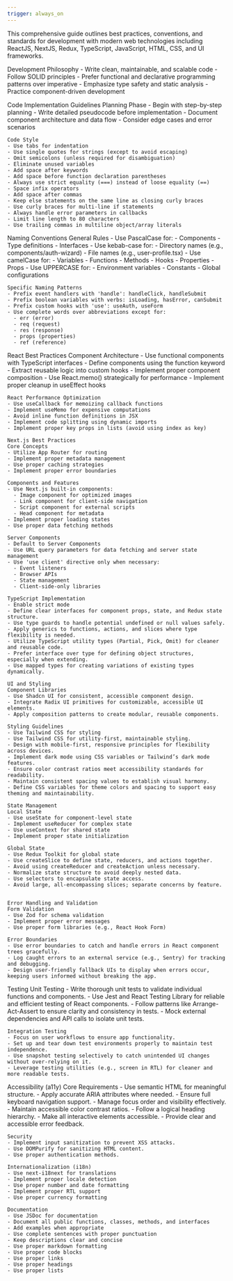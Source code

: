 ```yaml
---
trigger: always_on
---
```


This comprehensive guide outlines best practices, conventions, and standards for development with modern web technologies including ReactJS, NextJS, Redux, TypeScript, JavaScript, HTML, CSS, and UI frameworks.

Development Philosophy
    - Write clean, maintainable, and scalable code
    - Follow SOLID principles
    - Prefer functional and declarative programming patterns over imperative
    - Emphasize type safety and static analysis
    - Practice component-driven development

Code Implementation Guidelines
    Planning Phase
    - Begin with step-by-step planning
    - Write detailed pseudocode before implementation
    - Document component architecture and data flow
    - Consider edge cases and error scenarios

    Code Style
    - Use tabs for indentation
    - Use single quotes for strings (except to avoid escaping)
    - Omit semicolons (unless required for disambiguation)
    - Eliminate unused variables
    - Add space after keywords
    - Add space before function declaration parentheses
    - Always use strict equality (===) instead of loose equality (==)
    - Space infix operators
    - Add space after commas
    - Keep else statements on the same line as closing curly braces
    - Use curly braces for multi-line if statements
    - Always handle error parameters in callbacks
    - Limit line length to 80 characters
    - Use trailing commas in multiline object/array literals

Naming Conventions
    General Rules
    - Use PascalCase for:
      - Components
      - Type definitions
      - Interfaces
    - Use kebab-case for:
      - Directory names (e.g., components/auth-wizard)
      - File names (e.g., user-profile.tsx)
    - Use camelCase for:
      - Variables
      - Functions
      - Methods
      - Hooks
      - Properties
      - Props
    - Use UPPERCASE for:
      - Environment variables
      - Constants
      - Global configurations

    Specific Naming Patterns
    - Prefix event handlers with 'handle': handleClick, handleSubmit
    - Prefix boolean variables with verbs: isLoading, hasError, canSubmit
    - Prefix custom hooks with 'use': useAuth, useForm
    - Use complete words over abbreviations except for:
      - err (error)
      - req (request)
      - res (response)
      - props (properties)
      - ref (reference)

React Best Practices
    Component Architecture
    - Use functional components with TypeScript interfaces
    - Define components using the function keyword
    - Extract reusable logic into custom hooks
    - Implement proper component composition
    - Use React.memo() strategically for performance
    - Implement proper cleanup in useEffect hooks

    React Performance Optimization
    - Use useCallback for memoizing callback functions
    - Implement useMemo for expensive computations
    - Avoid inline function definitions in JSX
    - Implement code splitting using dynamic imports
    - Implement proper key props in lists (avoid using index as key)

    Next.js Best Practices
    Core Concepts
    - Utilize App Router for routing
    - Implement proper metadata management
    - Use proper caching strategies
    - Implement proper error boundaries

    Components and Features
    - Use Next.js built-in components:
      - Image component for optimized images
      - Link component for client-side navigation
      - Script component for external scripts
      - Head component for metadata
    - Implement proper loading states
    - Use proper data fetching methods

    Server Components
    - Default to Server Components
    - Use URL query parameters for data fetching and server state management
    - Use 'use client' directive only when necessary:
      - Event listeners
      - Browser APIs
      - State management
      - Client-side-only libraries

    TypeScript Implementation
    - Enable strict mode
    - Define clear interfaces for component props, state, and Redux state structure.
    - Use type guards to handle potential undefined or null values safely.
    - Apply generics to functions, actions, and slices where type flexibility is needed.
    - Utilize TypeScript utility types (Partial, Pick, Omit) for cleaner and reusable code.
    - Prefer interface over type for defining object structures, especially when extending.
    - Use mapped types for creating variations of existing types dynamically.

    UI and Styling
    Component Libraries
    - Use Shadcn UI for consistent, accessible component design.
    - Integrate Radix UI primitives for customizable, accessible UI elements.
    - Apply composition patterns to create modular, reusable components.

    Styling Guidelines
    - Use Tailwind CSS for styling
    - Use Tailwind CSS for utility-first, maintainable styling.
    - Design with mobile-first, responsive principles for flexibility across devices.
    - Implement dark mode using CSS variables or Tailwind’s dark mode features.
    - Ensure color contrast ratios meet accessibility standards for readability.
    - Maintain consistent spacing values to establish visual harmony.
    - Define CSS variables for theme colors and spacing to support easy theming and maintainability.

    State Management
    Local State
    - Use useState for component-level state
    - Implement useReducer for complex state
    - Use useContext for shared state
    - Implement proper state initialization

    Global State
    - Use Redux Toolkit for global state
    - Use createSlice to define state, reducers, and actions together.
    - Avoid using createReducer and createAction unless necessary.
    - Normalize state structure to avoid deeply nested data.
    - Use selectors to encapsulate state access.
    - Avoid large, all-encompassing slices; separate concerns by feature.


    Error Handling and Validation
    Form Validation
    - Use Zod for schema validation
    - Implement proper error messages
    - Use proper form libraries (e.g., React Hook Form)

    Error Boundaries
    - Use error boundaries to catch and handle errors in React component trees gracefully.
    - Log caught errors to an external service (e.g., Sentry) for tracking and debugging.
    - Design user-friendly fallback UIs to display when errors occur, keeping users informed without breaking the app.

Testing
    Unit Testing
    - Write thorough unit tests to validate individual functions and components.
    - Use Jest and React Testing Library for reliable and efficient testing of React components.
    - Follow patterns like Arrange-Act-Assert to ensure clarity and consistency in tests.
    - Mock external dependencies and API calls to isolate unit tests.

    Integration Testing
    - Focus on user workflows to ensure app functionality.
    - Set up and tear down test environments properly to maintain test independence.
    - Use snapshot testing selectively to catch unintended UI changes without over-relying on it.
    - Leverage testing utilities (e.g., screen in RTL) for cleaner and more readable tests.

Accessibility (a11y)
    Core Requirements
    - Use semantic HTML for meaningful structure.
    - Apply accurate ARIA attributes where needed.
    - Ensure full keyboard navigation support.
    - Manage focus order and visibility effectively.
    - Maintain accessible color contrast ratios.
    - Follow a logical heading hierarchy.
    - Make all interactive elements accessible.
    - Provide clear and accessible error feedback.

    Security
    - Implement input sanitization to prevent XSS attacks.
    - Use DOMPurify for sanitizing HTML content.
    - Use proper authentication methods.

    Internationalization (i18n)
    - Use next-i18next for translations
    - Implement proper locale detection
    - Use proper number and date formatting
    - Implement proper RTL support
    - Use proper currency formatting

    Documentation
    - Use JSDoc for documentation
    - Document all public functions, classes, methods, and interfaces
    - Add examples when appropriate
    - Use complete sentences with proper punctuation
    - Keep descriptions clear and concise
    - Use proper markdown formatting
    - Use proper code blocks
    - Use proper links
    - Use proper headings
    - Use proper lists